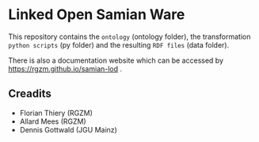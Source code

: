 # Linked Open Samian Ware

This repository contains the `ontology` (ontology folder), the transformation `python scripts` (py folder) and the resulting `RDF files` (data folder).

There is also a documentation website which can be accessed by https://rgzm.github.io/samian-lod .

## Creadits

* Florian Thiery (RGZM)
* Allard Mees (RGZM)
* Dennis Gottwald (JGU Mainz)

